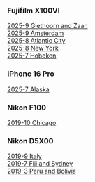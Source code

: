 ### Fujifilm X100VI
<a href="{{ site.baseurl }}/pics/2025-9-giethoorn-zaan/"> 2025-9 Giethoorn and Zaan</a><br>
<a href="{{ site.baseurl }}/pics/2025-9-amsterdam/"> 2025-9 Amsterdam</a><br>
<a href="{{ site.baseurl }}/pics/2025-8-atlantic-city/"> 2025-8 Atlantic City</a><br>
<a href="{{ site.baseurl }}/pics/2025-8-nyc/"> 2025-8 New York </a><br>
<a href="{{ site.baseurl }}/pics/2025-7-hoboken/"> 2025-7 Hoboken </a><br>

### iPhone 16 Pro
<a href="{{ site.baseurl }}/pics/2025-7-alaska/"> 2025-7 Alaska</a><br>

### Nikon F100
<a href="{{ site.baseurl }}/pics/2019-10-chicago/"> 2019-10 Chicago </a><br>

### Nikon D5X00
<a href="{{ site.baseurl }}/pics/2019-9-italy/"> 2019-9 Italy </a><br>
<a href="{{ site.baseurl }}/pics/2019-7-fiji/"> 2019-7 Fiji and Sydney </a><br>
<a href="{{ site.baseurl }}/pics/2019-3-peru/"> 2019-3 Peru and Bolivia </a><br>
